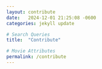 ```yaml
---
layout: contribute
date:   2024-12-01 21:25:08 -0600
categories: jekyll update

# Search Queries
title:  "Contribute"

# Movie Attributes
permalink: /contribute
---
```

